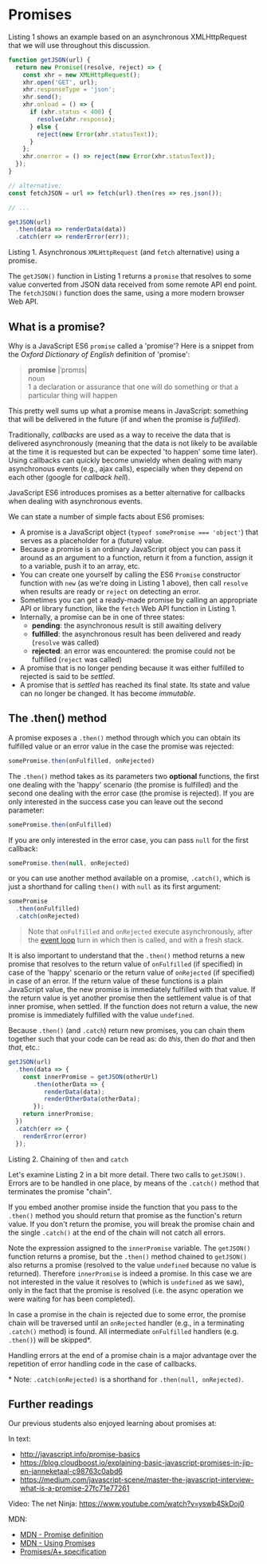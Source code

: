 # Promises

Listing 1 shows an example based on an asynchronous XMLHttpRequest that we will use throughout this discussion.

```js
function getJSON(url) {
  return new Promise((resolve, reject) => {
    const xhr = new XMLHttpRequest();
    xhr.open('GET', url);
    xhr.responseType = 'json';
    xhr.send();
    xhr.onload = () => {
      if (xhr.status < 400) {
        resolve(xhr.response);
      } else {
        reject(new Error(xhr.statusText));
      }
    };
    xhr.onerror = () => reject(new Error(xhr.statusText));
  });
}

// alternative:
const fetchJSON = url => fetch(url).then(res => res.json());

// ...

getJSON(url)
  .then(data => renderData(data))
  .catch(err => renderError(err));
```

Listing 1. Asynchronous `XMLHttpRequest` (and `fetch` alternative) using a promise.

The `getJSON()` function in Listing 1 returns a `promise` that resolves to some value converted from JSON data received from some remote API end point. The `fetchJSON()` function does the same, using a more modern browser Web API.

## What is a promise?

Why is a JavaScript ES6 `promise` called a 'promise'? Here is a snippet from the *Oxford Dictionary of English* definition of 'promise':

> **promise** |ˈprɒmɪs|<br>
noun<br>
1 a declaration or assurance that one will do something or that a particular thing will happen

This pretty well sums up what a promise means in JavaScript: something that will be delivered in the future (if and when the promise is *fulfilled*).

Traditionally, *callbacks* are used as a way to receive the data that is delivered asynchronously (meaning that the data is not likely to be available at the time it is requested but can be expected 'to happen' some time later). Using callbacks can quickly become unwieldy when dealing with many asynchronous events (e.g., ajax calls), especially when they depend on each other (google for *callback hell*).

JavaScript ES6 introduces promises as a better alternative for callbacks when dealing with asynchronous events.

We can state a number of simple facts about ES6 promises:

- A promise is a JavaScript object (`typeof somePromise === 'object'`) that serves as a placeholder for a (future) value.
- Because a promise is an ordinary JavaScript object you can pass it around as an argument to a function, return it from a function, assign it to a variable, push it to an array, etc.
- You can create one yourself by calling the ES6 `Promise` constructor function with `new` (as we're doing in Listing 1 above), then call `resolve` when results are ready or `reject` on detecting an error.
- Sometimes you can get a ready-made promise by calling an appropriate API or library function, like the `fetch` Web API function in Listing 1.
- Internally, a promise can be in one of three states:
   - **pending**: the asynchronous result is still awaiting delivery
   - **fulfilled**: the asynchronous result has been delivered and ready (`resolve` was called)
   - **rejected**: an error was encountered: the promise could not be fulfilled (`reject` was called)
- A promise that is no longer pending because it was either fulfilled to rejected is said to be _settled_.
- A promise that is _settled_ has reached its final state. Its state and value can no longer be changed. It has become _immutable_.

## The .then() method

A promise exposes a `.then()` method through which you can obtain its fulfilled value or an error value in the case the promise was rejected:

```js
somePromise.then(onFulfilled, onRejected)
```

The `.then()` method takes as its parameters two **optional** functions, the first one dealing with the 'happy' scenario (the promise is fulfilled) and the second one dealing with the error case (the promise is rejected). If you are only interested in the success case you can leave out the second parameter:

```js
somePromise.then(onFulfilled)
```

If you are only interested in the error case, you can pass `null` for the first callback:

```js
somePromise.then(null, onRejected)
```

or you can use another method available on a promise, `.catch()`, which is just a shorthand for calling `then()` with `null` as its first argument:

```js
somePromise
  .then(onFulfilled)
  .catch(onRejected)
```

> Note that `onFulfilled` and `onRejected` execute asynchronously, after the [event loop](./event_loop.md) turn in which then is called, and with a fresh stack.

It is also important to understand that the `.then()` method returns a new promise that resolves to the return value of `onFulfilled` (if specified) in case of the 'happy' scenario or the return value of `onRejected` (if specified) in case of an error. If the return value of these functions is a plain JavaScript value, the new promise is immediately fulfilled with that value. If the return value is yet another promise then the settlement value is of that inner promise, when settled. If the function does not return a value, the new promise is immediately fulfilled with the value `undefined`.

Because `.then()` (and `.catch`) return new promises, you can chain them together such that your code can be read as: do *this*, then do *that* and then *that*, etc.:

```js
getJSON(url)
  .then(data => {
    const innerPromise = getJSON(otherUrl)
       .then(otherData => {
          renderData(data);
          renderOtherData(otherData);
       });
    return innerPromise;
  })
  .catch(err => {
    renderError(error)
  });
```

Listing 2. Chaining of `then` and `catch`

Let's examine Listing 2 in a bit more detail. There two calls to `getJSON()`. Errors are to be handled in one place, by means of the `.catch()` method that terminates the promise "chain".

If you embed another promise inside the function that you pass to the `.then()` method you should return that promise as the function's return value. If you don't return the promise, you will break the promise chain and the single `.catch()` at the end of the chain will not catch all errors.

Note the expression assigned to the `innerPromise` variable. The `getJSON()` function returns a promise, but the `.then()` method chained to `getJSON()` also returns a promise (resolved to the value `undefined` because no value is returned). Therefore `innerPromise` is indeed a promise. In this case we are not interested in the value it resolves to (which is `undefined` as we saw), only in the fact that the promise is resolved (i.e. the async operation we were waiting for has been completed).

In case a promise in the chain is rejected due to some error, the promise chain will be traversed until an `onRejected` handler (e.g., in a terminating `.catch()` method) is found. All intermediate `onFulfilled` handlers (e.g. `.then()`) will be skipped*.

Handling errors at the end of a promise chain is a major advantage over the repetition of error handling code in the case of callbacks.

\* Note: `.catch(onRejected)` is a shorthand for `.then(null, onRejected)`.

## Further readings

Our previous students also enjoyed learning about promises at:

In text:

- http://javascript.info/promise-basics
- https://blog.cloudboost.io/explaining-basic-javascript-promises-in-jip-en-janneketaal-c98763c0abd6
- https://medium.com/javascript-scene/master-the-javascript-interview-what-is-a-promise-27fc71e77261

Video: The net Ninja: https://www.youtube.com/watch?v=yswb4SkDoj0

MDN:

- [MDN - Promise definition](https://developer.mozilla.org/en-US/docs/Web/JavaScript/Reference/Global_Objects/Promise)
- [MDN - Using Promises](https://developer.mozilla.org/en-US/docs/Web/JavaScript/Guide/Using_promises)
- [Promises/A+ specification](https://promisesaplus.com/)
